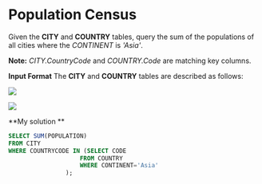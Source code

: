 ﻿# Population Census

Given the  **CITY**  and  **COUNTRY**  tables, query the sum of the populations of all cities where the  _CONTINENT_  is  _'Asia'_.

**Note:**  _CITY.CountryCode_  and  _COUNTRY.Code_  are matching key columns.

**Input Format**
The **CITY** and **COUNTRY** tables are described as follows:

![](https://s3.amazonaws.com/hr-challenge-images/8137/1449729804-f21d187d0f-CITY.jpg)

![](https://s3.amazonaws.com/hr-challenge-images/8342/1449769013-e54ce90480-Country.jpg)

**My solution **
```sql
SELECT SUM(POPULATION)
FROM CITY
WHERE COUNTRYCODE IN (SELECT CODE
                    FROM COUNTRY
                    WHERE CONTINENT='Asia'
                );
```




